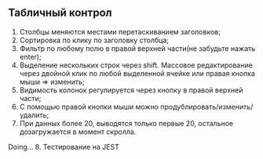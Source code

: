 ## Табличный контрол

1. Столбцы меняются местами перетаскиванием заголовков;
2. Сортировка по клику по заголовку столбца;
3. Фильтр по любому полю в правой верхней части(не забудьте нажать enter);
4. Выделение нескольких строк через shift. Массовое редактирование через двойной клик по любой выделенной ячейке или правая кнопка мыши => изменить;
5. Видимость колонок регулируется через кнопку в правой верхней части;
6. С помощью правой кнопки мыши можно продублировать/изменить/удалить;
7. При данных более 20, выводятся только первые 20, остальное дозагружается в момент скролла.

Doing...
8. Тестирование на JEST
